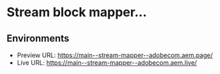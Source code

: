 # Stream block mapper...

## Environments
- Preview URL: https://main--stream-mapper--adobecom.aem.page/
- Live URL: https://main--stream-mapper--adobecom.aem.live/
